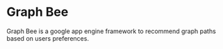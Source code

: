Graph Bee
=====

Graph Bee is a google app engine framework to recommend graph paths based on users preferences.